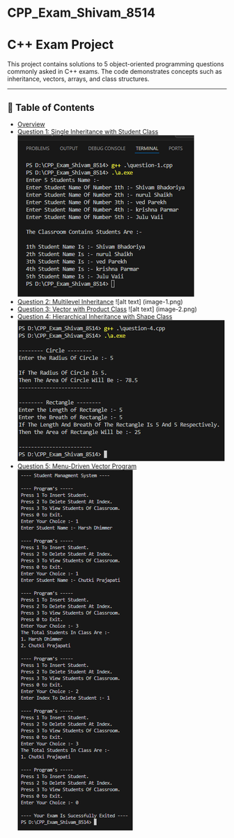 # CPP_Exam_Shivam_8514

# C++ Exam Project

This project contains solutions to 5 object-oriented programming questions commonly asked in C++ exams. The code demonstrates concepts such as inheritance, vectors, arrays, and class structures.

---

## 📘 Table of Contents

- [Overview](#overview)
- [Question 1: Single Inheritance with Student Class](#question-1) ![alt text](image.png)
- [Question 2: Multilevel Inheritance](#question-2) ![alt text] (image-1.png)
- [Question 3: Vector with Product Class](#question-3) ![alt text] (image-2.png)
- [Question 4: Hierarchical Inheritance with Shape Class](#question-4) ![alt text](image-3.png)
- [Question 5: Menu-Driven Vector Program](#question-5) ![alt text](image-4.png)
